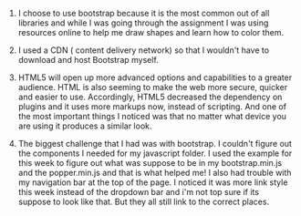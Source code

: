 1) I choose to use bootstrap because it is the most common out of all libraries and while I was going through the assignment I was using resources online to help me draw shapes and learn how to color them.

2) I used a CDN ( content delivery network) so that I wouldn't have to download and host Bootstrap myself.

3) HTML5 will open up more advanced options and capabilities to a greater audience. HTML is also seeming to make the web more secure, quicker and easier to use. Accordingly, HTML5 decreased the dependency on plugins and it uses more markups now, instead of scripting. And one of the most important things I noticed was that no matter what device you are using it produces a similar look.

4) The biggest challenge that I had was with bootstrap. I couldn't figure out the components I needed for my javascript folder. I used the example for this week to figure out what was suppose to be in my bootstrap.min.js and the popper.min.js and that is what helped me! I also had trouble with my navigation bar at the top of the page. I noticed it was more link style this week instead of the dropdown bar and i'm not top sure if its suppose to look like that. But they all still link to the correct places. 
